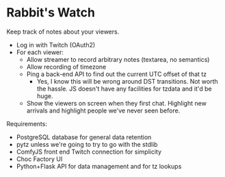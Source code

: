 Rabbit's Watch
==============

Keep track of notes about your viewers.

* Log in with Twitch (OAuth2)
* For each viewer:
  - Allow streamer to record arbitrary notes (textarea, no semantics)
  - Allow recording of timezone
  - Ping a back-end API to find out the current UTC offset of that tz
    - Yes, I know this will be wrong around DST transitions. Not worth the
      hassle. JS doesn't have any facilities for tzdata and it'd be huge.
  - Show the viewers on screen when they first chat. Highlight new arrivals
    and highlight people we've never seen before.

Requirements:

* PostgreSQL database for general data retention
* pytz unless we're going to try to go with the stdlib
* ComfyJS front end Twitch connection for simplicity
* Choc Factory UI
* Python+Flask API for data management and for tz lookups
